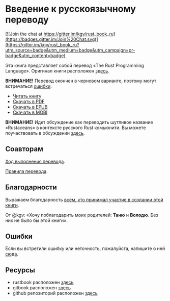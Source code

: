 # Введение к русскоязычному переводу

[![Join the chat at https://gitter.im/kgv/rust_book_ru](https://badges.gitter.im/Join%20Chat.svg)](https://gitter.im/kgv/rust_book_ru?utm_source=badge&utm_medium=badge&utm_campaign=pr-badge&utm_content=badge)

Эта книга представляет собой перевод «The Rust Programming Language». Оригинал
книги расположен [здесь][original].

**ВНИМАНИЕ!** Перевод окончен в черновом варианте, поэтому могут встречаться [ошибки][error].

* [Читать книгу](http://kgv.github.io/rust_book_ru/)
* [Скачать в PDF](https://raw.githubusercontent.com/kgv/rust_book_ru/gh-pages/converted/rustbook.pdf)
* [Скачать в EPUB](https://raw.githubusercontent.com/kgv/rust_book_ru/gh-pages/converted/rustbook.epub)
* [Скачать в MOBI](https://raw.githubusercontent.com/kgv/rust_book_ru/gh-pages/converted/rustbook.mobi)

**ВНИМАНИЕ!** Идет обсуждение как переводить шутливое название «Rustaceans» в контексте русского Rust комьюнити.
Вы можете поучаствовать в обсуждении [здесь](https://github.com/kgv/rust_book_ru/issues/176).

## Соавторам

[Ход выполнения перевода](https://github.com/kgv/rust_book_ru/issues/38).

[Правила перевода](https://github.com/kgv/rust_book_ru/wiki/Правила).

## Благодарности

Выражаем благодарность [всем, кто принимал участие в создании этой
книги][authors].

От @kgv: «Хочу поблагодарить моих родителей: **Таню** и **Володю**. Без них не
было бы этой книги».

## Ошибки

Если вы встретили ошибку или неточность, пожалуйста, напишите о ней
[сюда][error].

## Ресурсы

* rustbook расположен [здесь][rustbook]
* gitbook расположен [здесь][gitbook]
* github репозиторий расположен [здесь][github]

[authors]: https://github.com/kgv/rust_book_ru/blob/master/AUTHORS.md
[original]: https://doc.rust-lang.org/book
[github]: https://github.com/kgv/rust_book_ru
[error]: https://github.com/kgv/rust_book_ru/issues
[gitbook]: https://www.gitbook.com/book/kgv/rust_book_ru
[rustbook]: http://kgv.github.io/rust_book_ru
